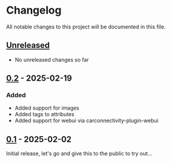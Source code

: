 # Changelog

All notable changes to this project will be documented in this file.

## [Unreleased]
- No unreleased changes so far

## [0.2] - 2025-02-19
### Added
- Added support for images
- Added tags to attributes
- Added support for webui via carconnectivity-plugin-webui

## [0.1] - 2025-02-02
Initial release, let's go and give this to the public to try out...

[unreleased]: https://github.com/tillsteinbach/CarConnectivity-connector-tronity/compare/v0.2...HEAD
[0.2]: https://github.com/tillsteinbach/CarConnectivity-connector-tronity/releases/tag/v0.2
[0.1]: https://github.com/tillsteinbach/CarConnectivity-connector-tronity/releases/tag/v0.1
